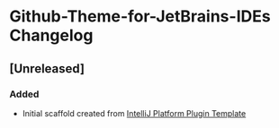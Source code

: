 <!-- Keep a Changelog guide -> https://keepachangelog.com -->

# Github-Theme-for-JetBrains-IDEs Changelog

## [Unreleased]
### Added
- Initial scaffold created from [IntelliJ Platform Plugin Template](https://github.com/JetBrains/intellij-platform-plugin-template)
